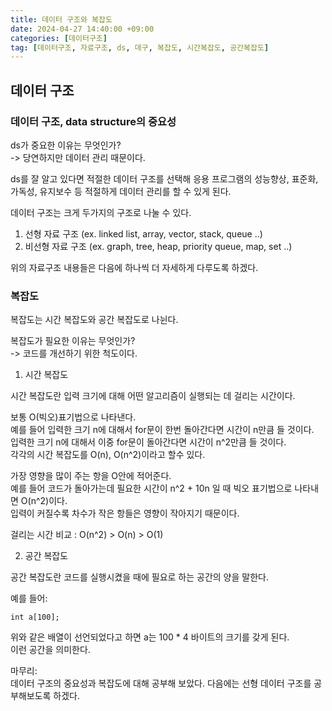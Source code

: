 ```yaml
---
title: 데이터 구조와 복잡도
date: 2024-04-27 14:40:00 +09:00
categories: [데이터구조]
tag: [데이터구조, 자료구조, ds, 데구, 복잡도, 시간복잡도, 공간복잡도]
---
```

 
## 데이터 구조

### 데이터 구조, data structure의 중요성 

ds가 중요한 이유는 무엇인가?<br>
-> 당연하지만 데이터 관리 때문이다.<br>

ds를 잘 알고 있다면 적절한 데이터 구조를 선택해 응용 프로그램의 성능향상, 표준화, 가독성, 유지보수 등 적절하게 데이터 관리를 할 수 있게 된다.

데이터 구조는 크게 두가지의 구조로 나눌 수 있다. <br>
1. 선형 자료 구조 (ex. linked list, array, vector, stack, queue ..)
2. 비선형 자료 구조 (ex. graph, tree, heap, priority queue, map, set ..)

위의 자료구조 내용들은 다음에 하나씩 더 자세하게 다루도록 하겠다.<br>

### 복잡도

복잡도는 시간 복잡도와 공간 복잡도로 나뉜다.<br>

복잡도가 필요한 이유는 무엇인가?<br>
-> 코드를 개선하기 위한 척도이다.<br>

1. 시간 복잡도<br>

시간 복잡도란 입력 크기에 대해 어떤 알고리즘이 실행되는 데 걸리는 시간이다.<br>

보통 O(빅오)표기법으로 나타낸다.<br>
예를 들어 입력한 크기 n에 대해서 for문이 한번 돌아간다면 시간이 n만큼 들 것이다.<br>
입력한 크기 n에 대해서 이중 for문이 돌아간다면 시간이 n^2만큼 들 것이다.<br>
각각의 시간 복잡도를 O(n), O(n^2)이라고 할수 있다.<br>

가장 영향을 많이 주는 항을 O안에 적어준다.<br>
예를 들어 코드가 돌아가는데 필요한 시간이 n^2 + 10n 일 때  빅오 표기법으로 나타내면 O(n^2)이다.<br>
입력이 커질수록 차수가 작은 항들은 영향이 작아지기 때문이다.<br>

걸리는 시간 비교 : O(n^2) > O(n) > O(1)

2. 공간 복잡도<br>

공간 복잡도란 코드를 실행시켰을 때에 필요로 하는 공간의 양을 말한다.<br>

예를 들어:
    
    int a[100];

위와 같은 배열이 선언되었다고 하면 a는 100 * 4 바이트의 크기를 갖게 된다.<br>
이런 공간을 의미한다.


마무리:<br>
데이터 구조의 중요성과 복잡도에 대해 공부해 보았다. 다음에는 선형 데이터 구조를 공부해보도록 하겠다.



